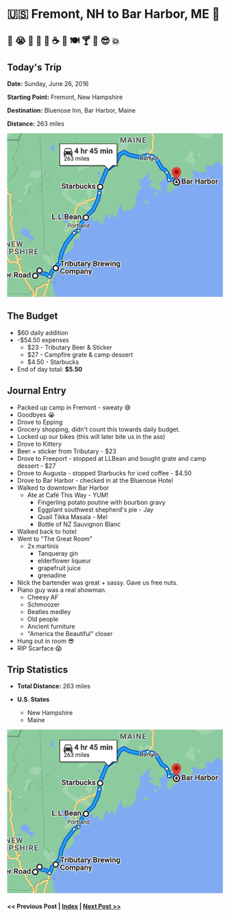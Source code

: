 # 🇺🇸 Fremont, NH to Bar Harbor, ME 🦞

## 🥵 😭 🚙 🛒 🍺 ☕ 🏨 🍽 🍸 🎹 😎 💥

## Today's Trip

**Date:** Sunday, June 26, 2016

**Starting Point:** Fremont, New Hampshire

**Destination:** Bluenose Inn, Bar Harbor, Maine

**Distance:** 263 miles

![map from fremont to bar harbor](maps/06-26.png "map")

## The Budget

* $60 daily addition
* -$54.50 expenses
  * $23 - Tributary Beer & Sticker
  * $27 - Campfire grate & camp dessert
  * $4.50 - Starbucks
* End of day total: **$5.50**

## Journal Entry

* Packed up camp in Fremont - sweaty 😅
* Goodbyes 😭
* Drove to Epping
* Grocery shopping, didn't count this towards daily budget.
* Locked up our bikes (this will later bite us in the ass)
* Drove to Kittery
* Beer + sticker from Tributary - $23
* Drove to Freeport - stopped at LLBean and bought grate and camp dessert - $27
* Drove to Augusta - stopped Starbucks for iced coffee - $4.50
* Drove to Bar Harbor - checked in at the Bluenose Hotel
* Walked to downtown Bar Harbor
  * Ate at Café This Way - YUM!
    * Fingerling potato poutine with bourbon gravy
    * Eggplant southwest shepherd's pie - Jay
    * Quail Tikka Masala - Mel
    * Bottle of NZ Sauvignon Blanc
* Walked back to hotel
* Went to "The Great Room"
  * 2x martinis
    * Tanqueray gin
    * elderflower liqueur
    * grapefruit juice
    * grenadine
* Nick the bartender was great + sassy. Gave us free nuts.
* Piano guy was a real showman.
  * Cheesy AF
  * Schmoozer
  * Beatles medley
  * Old people
  * Ancient furniture
  * "America the Beautiful" closer
* Hung out in room 😎
* RIP Scarface 😱

## Trip Statistics

* **Total Distance:** 263 miles

* **U.S. States**
  * New Hampshire
  * Maine

![total trip from fremont to bar harbor](maps/totals/06-26-total.png "total trip map")

####  << Previous Post | [Index](../README.md) | [Next Post >>](06-27.md)
